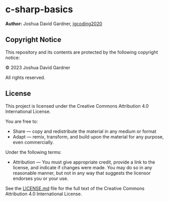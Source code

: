 # c-sharp-basics

**Author:** Joshua David Gardner, [jgcoding2020](https://github.com/jgcoding2020/c-sharp-basics)

## Copyright Notice

This repository and its contents are protected by the following copyright notice:

© 2023 Joshua David Gardner

All rights reserved.

## License

This project is licensed under the Creative Commons Attribution 4.0 International License.

You are free to:

- Share — copy and redistribute the material in any medium or format
- Adapt — remix, transform, and build upon the material for any purpose, even commercially.

Under the following terms:

- Attribution — You must give appropriate credit, provide a link to the license, and indicate if changes were made. You may do so in any reasonable manner, but not in any way that suggests the licensor endorses you or your use.

See the [LICENSE.md](LICENSE.md) file for the full text of the Creative Commons Attribution 4.0 International License.
